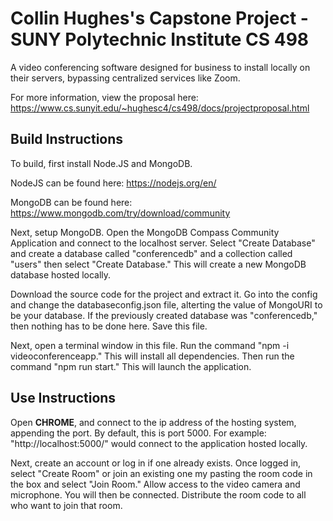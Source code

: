 # Collin Hughes's Capstone Project - SUNY Polytechnic Institute CS 498
A video conferencing software designed for business to install locally on their servers, bypassing centralized services like Zoom. 

For more information, view the proposal here: https://www.cs.sunyit.edu/~hughesc4/cs498/docs/projectproposal.html

## Build Instructions
To build, first install Node.JS and MongoDB.

NodeJS can be found here: https://nodejs.org/en/

MongoDB can be found here: https://www.mongodb.com/try/download/community

Next, setup MongoDB. Open the MongoDB Compass Community Application and connect to the localhost server. Select "Create Database" and create a database called "conferencedb" and a collection called "users" then select "Create Database." This will create a new MongoDB database hosted locally.

Download the source code for the project and extract it. Go into the config and change the databaseconfig.json file, alterting the value of MongoURI to be your database. If the previously created database was "conferencedb," then nothing has to be done here. Save this file.

Next, open a terminal window in this file. Run the command "npm -i videoconferenceapp." This will install all dependencies. Then run the command "npm run start." This will launch the application. 

## Use Instructions
Open **CHROME**, and connect to the ip address of the hosting system, appending the port. By default, this is port 5000. For example: "http://localhost:5000/" would connect to the application hosted locally.

Next, create an account or log in if one already exists. Once logged in, select "Create Room" or join an existing one my pasting the room code in the box and select "Join Room." Allow access to the video camera and microphone. You will then be connected. Distribute the room code to all who want to join that room.




